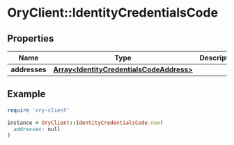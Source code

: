 # OryClient::IdentityCredentialsCode

## Properties

| Name | Type | Description | Notes |
| ---- | ---- | ----------- | ----- |
| **addresses** | [**Array&lt;IdentityCredentialsCodeAddress&gt;**](IdentityCredentialsCodeAddress.md) |  | [optional] |

## Example

```ruby
require 'ory-client'

instance = OryClient::IdentityCredentialsCode.new(
  addresses: null
)
```


